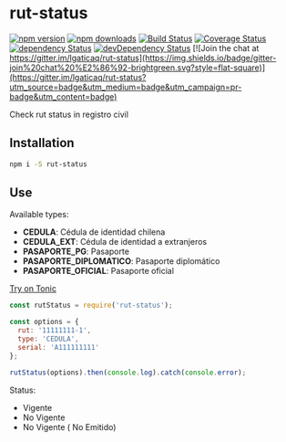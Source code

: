 # rut-status

[![npm version](https://img.shields.io/npm/v/rut-status.svg?style=flat-square)](https://www.npmjs.com/package/rut-status)
[![npm downloads](https://img.shields.io/npm/dm/rut-status.svg?style=flat-square)](https://www.npmjs.com/package/rut-status)
[![Build Status](https://img.shields.io/travis/lgaticaq/rut-status.svg?style=flat-square)](https://travis-ci.org/lgaticaq/rut-status)
[![Coverage Status](https://img.shields.io/coveralls/lgaticaq/rut-status/master.svg?style=flat-square)](https://coveralls.io/github/lgaticaq/rut-status?branch=master)
[![dependency Status](https://img.shields.io/david/lgaticaq/rut-status.svg?style=flat-square)](https://david-dm.org/lgaticaq/rut-status#info=dependencies)
[![devDependency Status](https://img.shields.io/david/dev/lgaticaq/rut-status.svg?style=flat-square)](https://david-dm.org/lgaticaq/rut-status#info=devDependencies)
[![Join the chat at https://gitter.im/lgaticaq/rut-status](https://img.shields.io/badge/gitter-join%20chat%20%E2%86%92-brightgreen.svg?style=flat-square)](https://gitter.im/lgaticaq/rut-status?utm_source=badge&utm_medium=badge&utm_campaign=pr-badge&utm_content=badge)

Check rut status in registro civil

## Installation

```bash
npm i -S rut-status
```

## Use

Available types:
- **CEDULA**: Cédula de identidad chilena
- **CEDULA_EXT**: Cédula de identidad a extranjeros
- **PASAPORTE_PG**: Pasaporte
- **PASAPORTE_DIPLOMATICO**: Pasaporte diplomático
- **PASAPORTE_OFICIAL**: Pasaporte oficial

[Try on Tonic](https://tonicdev.com/npm/rut-status)
```js
const rutStatus = require('rut-status');

const options = {
  rut: '11111111-1',
  type: 'CEDULA',
  serial: 'A111111111'
};

rutStatus(options).then(console.log).catch(console.error);
```

Status:
- Vigente
- No Vigente
- No Vigente ( No Emitido)
